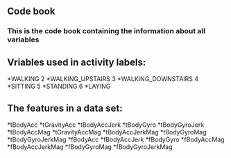 ## Code book

### This is the code book containing the information about all variables


## Vriables used in activity labels:

*WALKING
2 
*WALKING_UPSTAIRS
3 
*WALKING_DOWNSTAIRS
4 
*SITTING
5 
*STANDING
6 
*LAYING


## The features in a data set:

*tBodyAcc
*tGravityAcc
*tBodyAccJerk
*tBodyGyro
*tBodyGyroJerk
*tBodyAccMag
*tGravityAccMag
*tBodyAccJerkMag
*tBodyGyroMag
*tBodyGyroJerkMag
*fBodyAcc
*fBodyAccJerk
*fBodyGyro
*fBodyAccMag
*fBodyAccJerkMag
*fBodyGyroMag
*fBodyGyroJerkMag